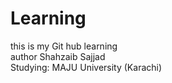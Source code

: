 # Learning
this is my Git hub learning 
<br>
author Shahzaib Sajjad
<br>
Studying: MAJU University (Karachi)
